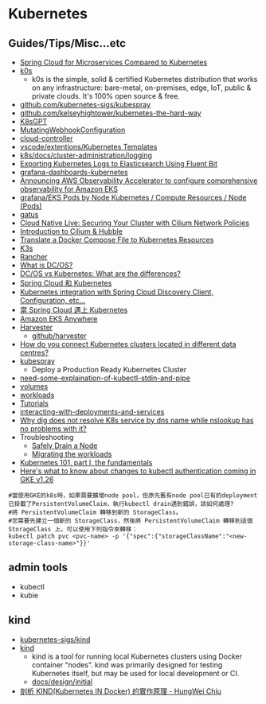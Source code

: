 # Kubernetes

## Guides/Tips/Misc...etc

* [Spring Cloud for Microservices Compared to Kubernetes](https://developers.redhat.com/blog/2016/12/09/spring-cloud-for-microservices-compared-to-kubernetes)
* [k0s](https://k0sproject.io/)
    * k0s is the simple, solid & certified Kubernetes distribution that works on any infrastructure: bare-metal, on-premises, edge, IoT, public & private clouds. It's 100% open source & free.
* [github.com/kubernetes-sigs/kubespray](https://github.com/kubernetes-sigs/kubespray)
* [github.com/kelseyhightower/kubernetes-the-hard-way](https://github.com/kelseyhightower/kubernetes-the-hard-way)
* [K8sGPT](https://k8sgpt.ai/)
* [MutatingWebhookConfiguration](https://kubernetes.io/docs/reference/kubernetes-api/extend-resources/mutating-webhook-configuration-v1/)
* [cloud-controller](https://kubernetes.io/docs/concepts/architecture/cloud-controller/)
* [vscode/extentions/Kubernetes Templates](https://marketplace.visualstudio.com/items?itemName=lunuan.kubernetes-templates)
* [k8s/docs/cluster-administration/logging](https://kubernetes.io/docs/concepts/cluster-administration/logging/)
* [Exporting Kubernetes Logs to Elasticsearch Using Fluent Bit](https://medium.com/kubernetes-tutorials/exporting-kubernetes-logs-to-elasticsearch-using-fluent-bit-758e8de606af)
* [grafana-dashboards-kubernetes](https://github.com/dotdc/grafana-dashboards-kubernetes?tab=readme-ov-file)
* [Announcing AWS Observability Accelerator to configure comprehensive observability for Amazon EKS](https://aws.amazon.com/blogs/mt/announcing-aws-observability-accelerator-to-configure-comprehensive-observability-for-amazon-eks/)
* [grafana/EKS Pods by Node Kubernetes / Compute Resources / Node (Pods)](https://grafana.com/grafana/dashboards/17289-kubernetes-compute-resources-node-pods/)
* [gatus](https://github.com/TwiN/gatus/blob/master/.examples/kubernetes/gatus.yaml)
* [Cloud Native Live: Securing Your Cluster with Cilium Network Policies](https://youtu.be/huBnEI_wW2U)
* [Introduction to Cilium & Hubble](https://docs.cilium.io/en/latest/overview/intro/)
* [Translate a Docker Compose File to Kubernetes Resources](https://kubernetes.io/docs/tasks/configure-pod-container/translate-compose-kubernetes/)
* [K3s](https://docs.k3s.io/installation)
* [Rancher](https://ranchermanager.docs.rancher.com/getting-started/overview)
* [What is DC/OS?](https://dcos.io/)
* [DC/OS vs Kubernetes: What are the differences?](https://stackshare.io/stackups/dcos-vs-kubernetes)
* [Spring Cloud 和 Kubernetes](https://youtu.be/_xMgDF8_mKY)
* [Kubernetes integration with Spring Cloud Discovery Client, Configuration, etc... ](https://github.com/spring-cloud/spring-cloud-kubernetes)
* [當 Spring Cloud 遇上 Kubernetes](https://medium.com/brobridge/%E7%95%B6-spring-cloud-%E9%81%87%E4%B8%8A-kubernetes-5bc9e6ce602f)
* [Amazon EKS Anywhere](https://anywhere.eks.amazonaws.com/docs/)
* [Harvester](https://harvesterhci.io/)
    * [github/harvester](https://github.com/harvester/harvester)
* [How do you connect Kubernetes clusters located in different data centres?](https://learnk8s.io/bite-sized/connecting-multiple-kubernetes-clusters)
* [kubespray](https://github.com/kubernetes-sigs/kubespray)
    * Deploy a Production Ready Kubernetes Cluster
* [need-some-explaination-of-kubectl-stdin-and-pipe](https://stackoverflow.com/questions/54032336/need-some-explaination-of-kubectl-stdin-and-pipe)
* [volumes](https://kubernetes.io/docs/concepts/storage/volumes/)
* [workloads](https://kubectl.docs.kubernetes.io/guides/introduction/resources_controllers/#workloads)
* [Tutorials](https://kubernetes.io/docs/tutorials/#basics)
* [interacting-with-deployments-and-services](https://kubernetes.io/docs/reference/kubectl/cheatsheet/#interacting-with-deployments-and-services)
* [Why dig does not resolve K8s service by dns name while nslookup has no problems with it?](https://stackoverflow.com/questions/50668124/why-dig-does-not-resolve-k8s-service-by-dns-name-while-nslookup-has-no-problems)
* Troubleshooting
    * [Safely Drain a Node](https://kubernetes.io/docs/tasks/administer-cluster/safely-drain-node/)
    * [Migrating the workloads](https://cloud.google.com/kubernetes-engine/docs/tutorials/migrating-node-pool#step_4_migrate_the_workloads)
* [Kubernetes 101, part I, the fundamentals](https://dev.to/leandronsp/kubernetes-101-part-i-the-fundamentals-23a1)
* [Here's what to know about changes to kubectl authentication coming in GKE v1.26](https://cloud.google.com/blog/products/containers-kubernetes/kubectl-auth-changes-in-gke)

```shell
#當使用GKE的k8s時，如果需要擴增node pool，但原先舊有node pool已有的deployment已掛載了PersistentVolumeClaim，執行kubectl drain遇到錯誤，該如何處理?
#將 PersistentVolumeClaim 轉移到新的 StorageClass。
#您需要先建立一個新的 StorageClass，然後將 PersistentVolumeClaim 轉移到這個 StorageClass 上。可以使用下列指令來轉移：
kubectl patch pvc <pvc-name> -p '{"spec":{"storageClassName":"<new-storage-class-name>"}}'

```

## admin tools

* kubectl
* kubie

## kind

* [kubernetes-sigs/kind](https://github.com/kubernetes-sigs/kind)
* [kind](https://kind.sigs.k8s.io/)
    * kind is a tool for running local Kubernetes clusters using Docker container “nodes”. kind was primarily designed for testing Kubernetes itself, but may be used for local development or CI.
    * [docs/design/initial](https://kind.sigs.k8s.io/docs/design/initial/)
* [剖析 KIND(Kubernetes IN Docker) 的實作原理 - HungWei Chiu](https://hackmd.io/TvUa7q52R4a8HG9lPu-rVw)
